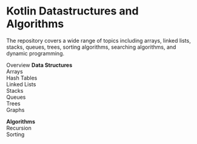 # Kotlin Datastructures and Algorithms
The repository covers a wide range of topics including arrays, linked lists, stacks, queues, trees, sorting algorithms, searching algorithms, and dynamic programming.

Overview
**Data Structures** <br />
Arrays <br />
Hash Tables <br />
Linked Lists <br />
Stacks <br />
Queues <br />
Trees <br />
Graphs <br />

**Algorithms** <br />
Recursion <br />
Sorting <br />
